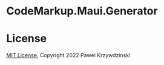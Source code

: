 # CodeMarkup.Maui.Generator

# License 

[MIT License](../../License.txt), Copyright 2022 Pawel Krzywdzinski

